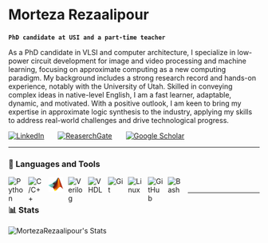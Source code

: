# Morteza Rezaalipour 

**`PhD candidate at USI and a part-time teacher`**

As a PhD candidate in VLSI and computer architecture, I specialize in low-power circuit development for image and video processing and machine learning, focusing on approximate computing as a new computing paradigm. My background includes a strong research record and hands-on experience, notably with the University of Utah. Skilled in conveying complex ideas in native-level English, I am a fast learner, adaptable, dynamic, and motivated. With a positive outlook, I am keen to bring my expertise in approximate logic synthesis to the industry, applying my skills to address real-world challenges and drive technological progress.



<a href="https://www.linkedin.com/in/morteza-rezaalipour/"><img width="32px" alt="LinkedIn" title="LinkedIn" src="https://cdn.jsdelivr.net/gh/devicons/devicon@latest/icons/linkedin/linkedin-original.svg"/></a>
&#8287;&#8287;&#8287;&#8287;&#8287;
<a href="https://www.researchgate.net/profile/Morteza-Rezaalipour"><img width="32px" alt="ReaserchGate" title="ReaserchGate" src="https://i.imgur.com/rAaUU6y.png"/></a>
&#8287;&#8287;&#8287;&#8287;&#8287;
<a href="https://scholar.google.com/citations?hl=en&user=nOK-mUYAAAAJ"><img width="32px" alt="Google Scholar" title="Google Scholar" src="https://user-images.githubusercontent.com/66117993/96351906-8c452000-1084-11eb-926f-6536bd0c6d57.png"/></a>

---

### 🧰 Languages and Tools

<img align="left" alt="Python" title="Python" width="30px" style="padding-right:10px;" src="https://cdn.jsdelivr.net/gh/devicons/devicon/icons/python/python-plain.svg" />
<img align="left" alt="C/C++" title="C/C++" width="30px" style="padding-right:10px;" src="https://cdn.jsdelivr.net/gh/devicons/devicon/icons/cplusplus/cplusplus-line.svg" />
<img align="left" alt="MATLAB" title="MATLAB" width="30px" style="padding-right:10px;" src="https://raw.githubusercontent.com/github/explore/80688e429a7d4ef2fca1e82350fe8e3517d3494d/topics/matlab/matlab.png" />
<img align="left" alt="Verilog" title="Verilog" width="30px" style="padding-right:10px;" src="https://cdn.icon-icons.com/icons2/2107/PNG/512/file_type_verilog_icon_130092.png" />
<img align="left" alt="VHDL" title="VHDL" width="30px" style="padding-right:10px;" src="https://projugaadu.com/wp-content/uploads/2020/02/VHDL.png" />
<img align="left" alt="Git" width="30px" style="padding-right:10px;" src="https://cdn.jsdelivr.net/gh/devicons/devicon/icons/git/git-original.svg" />
<img align="left" alt="Linux" width="30px" style="padding-right:10px;" src="https://cdn.jsdelivr.net/gh/devicons/devicon/icons/linux/linux-original.svg" />
<img align="left" alt="GitHub" width="30px" style="padding-right:10px;" src="https://cdn.jsdelivr.net/gh/devicons/devicon/icons/github/github-original.svg" />
<img align="left" alt="Bash" width="30px" style="padding-right:10px;" src="https://cdn.jsdelivr.net/gh/devicons/devicon/icons/bash/bash-original.svg" />
<br />

---

### 📊 Stats

![MortezaRezaalipour's Stats](https://github-readme-stats.vercel.app/api?username=MortezaRezaalipour&theme=vue-dark&show_icons=true&hide_border=true&count_private=true)


<!-- ![GitHub Streak](https://streak-stats.demolab.com?user=ForrestKnight&theme=gruvbox&border_radius=4.5) -->


<!--
**MortezaRezaalipour/MortezaRezaalipour** is a ✨ _special_ ✨ repository because its `README.md` (this file) appears on your GitHub profile.

<img align="left" alt="Java" width="30px" style="padding-right:10px;" src="https://cdn.jsdelivr.net/gh/devicons/devicon/icons/java/java-original.svg"/>

Here are some ideas to get you started:
    ### Hi there 👋
- 🔭 I’m currently working on ...
- 🌱 I’m currently learning ...
- 👯 I’m looking to collaborate on ...
- 🤔 I’m looking for help with ...
- 💬 Ask me about ...
- 📫 How to reach me: ...
- 😄 Pronouns: ...
- ⚡ Fun fact: ...
-->
    

